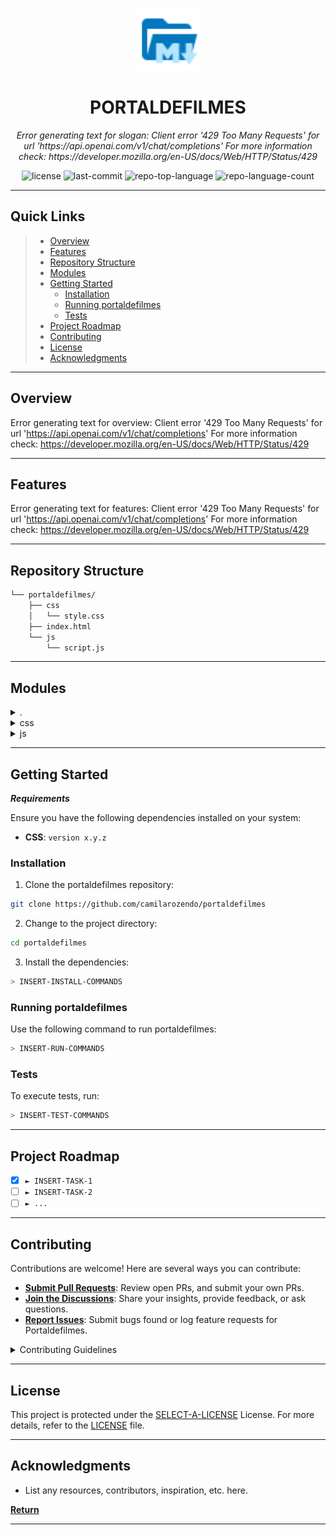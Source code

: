 <p align="center">
  <img src="https://raw.githubusercontent.com/PKief/vscode-material-icon-theme/ec559a9f6bfd399b82bb44393651661b08aaf7ba/icons/folder-markdown-open.svg" width="100" />
</p>
<p align="center">
    <h1 align="center">PORTALDEFILMES</h1>
</p>
<p align="center">
    <em>Error generating text for slogan: Client error '429 Too Many Requests' for url 'https://api.openai.com/v1/chat/completions'
For more information check: https://developer.mozilla.org/en-US/docs/Web/HTTP/Status/429</em>
</p>
<p align="center">
	<img src="https://img.shields.io/github/license/camilarozendo/portaldefilmes?style=default&color=0080ff" alt="license">
	<img src="https://img.shields.io/github/last-commit/camilarozendo/portaldefilmes?style=default&color=0080ff" alt="last-commit">
	<img src="https://img.shields.io/github/languages/top/camilarozendo/portaldefilmes?style=default&color=0080ff" alt="repo-top-language">
	<img src="https://img.shields.io/github/languages/count/camilarozendo/portaldefilmes?style=default&color=0080ff" alt="repo-language-count">
<p>
<p align="center">
	<!-- default option, no dependency badges. -->
</p>
<hr>

##  Quick Links

> - [ Overview](#-overview)
> - [ Features](#-features)
> - [ Repository Structure](#-repository-structure)
> - [ Modules](#-modules)
> - [ Getting Started](#-getting-started)
>   - [ Installation](#-installation)
>   - [ Running portaldefilmes](#-running-portaldefilmes)
>   - [ Tests](#-tests)
> - [ Project Roadmap](#-project-roadmap)
> - [ Contributing](#-contributing)
> - [ License](#-license)
> - [ Acknowledgments](#-acknowledgments)

---

##  Overview

Error generating text for overview: Client error '429 Too Many Requests' for url 'https://api.openai.com/v1/chat/completions'
For more information check: https://developer.mozilla.org/en-US/docs/Web/HTTP/Status/429

---

##  Features

Error generating text for features: Client error '429 Too Many Requests' for url 'https://api.openai.com/v1/chat/completions'
For more information check: https://developer.mozilla.org/en-US/docs/Web/HTTP/Status/429

---

##  Repository Structure

```sh
└── portaldefilmes/
    ├── css
    │   └── style.css
    ├── index.html
    └── js
        └── script.js
```

---

##  Modules

<details closed><summary>.</summary>

| File                                                                                 | Summary                                                                                                                                                                                                                  |
| ---                                                                                  | ---                                                                                                                                                                                                                      |
| [index.html](https://github.com/camilarozendo/portaldefilmes/blob/master/index.html) | Error generating text for index.html: Client error '429 Too Many Requests' for url 'https://api.openai.com/v1/chat/completions'
For more information check: https://developer.mozilla.org/en-US/docs/Web/HTTP/Status/429 |

</details>

<details closed><summary>css</summary>

| File                                                                                   | Summary                                                                                                                                                                                                                     |
| ---                                                                                    | ---                                                                                                                                                                                                                         |
| [style.css](https://github.com/camilarozendo/portaldefilmes/blob/master/css\style.css) | Error generating text for css\style.css: Client error '429 Too Many Requests' for url 'https://api.openai.com/v1/chat/completions'
For more information check: https://developer.mozilla.org/en-US/docs/Web/HTTP/Status/429 |

</details>

<details closed><summary>js</summary>

| File                                                                                  | Summary                                                                                                                                                                                                                    |
| ---                                                                                   | ---                                                                                                                                                                                                                        |
| [script.js](https://github.com/camilarozendo/portaldefilmes/blob/master/js\script.js) | Error generating text for js\script.js: Client error '429 Too Many Requests' for url 'https://api.openai.com/v1/chat/completions'
For more information check: https://developer.mozilla.org/en-US/docs/Web/HTTP/Status/429 |

</details>

---

##  Getting Started

***Requirements***

Ensure you have the following dependencies installed on your system:

* **CSS**: `version x.y.z`

###  Installation

1. Clone the portaldefilmes repository:

```sh
git clone https://github.com/camilarozendo/portaldefilmes
```

2. Change to the project directory:

```sh
cd portaldefilmes
```

3. Install the dependencies:

```sh
> INSERT-INSTALL-COMMANDS
```

###  Running portaldefilmes

Use the following command to run portaldefilmes:

```sh
> INSERT-RUN-COMMANDS
```

###  Tests

To execute tests, run:

```sh
> INSERT-TEST-COMMANDS
```

---

##  Project Roadmap

- [X] `► INSERT-TASK-1`
- [ ] `► INSERT-TASK-2`
- [ ] `► ...`

---

##  Contributing

Contributions are welcome! Here are several ways you can contribute:

- **[Submit Pull Requests](https://github/camilarozendo/portaldefilmes/blob/main/CONTRIBUTING.md)**: Review open PRs, and submit your own PRs.
- **[Join the Discussions](https://github/camilarozendo/portaldefilmes/discussions)**: Share your insights, provide feedback, or ask questions.
- **[Report Issues](https://github/camilarozendo/portaldefilmes/issues)**: Submit bugs found or log feature requests for Portaldefilmes.

<details closed>
    <summary>Contributing Guidelines</summary>

1. **Fork the Repository**: Start by forking the project repository to your GitHub account.
2. **Clone Locally**: Clone the forked repository to your local machine using a Git client.
   ```sh
   git clone https://github.com/camilarozendo/portaldefilmes
   ```
3. **Create a New Branch**: Always work on a new branch, giving it a descriptive name.
   ```sh
   git checkout -b new-feature-x
   ```
4. **Make Your Changes**: Develop and test your changes locally.
5. **Commit Your Changes**: Commit with a clear message describing your updates.
   ```sh
   git commit -m 'Implemented new feature x.'
   ```
6. **Push to GitHub**: Push the changes to your forked repository.
   ```sh
   git push origin new-feature-x
   ```
7. **Submit a Pull Request**: Create a PR against the original project repository. Clearly describe the changes and their motivations.

Once your PR is reviewed and approved, it will be merged into the main branch.

</details>

---

##  License

This project is protected under the [SELECT-A-LICENSE](https://choosealicense.com/licenses) License. For more details, refer to the [LICENSE](https://choosealicense.com/licenses/) file.

---

##  Acknowledgments

- List any resources, contributors, inspiration, etc. here.

[**Return**](#-quick-links)

---
